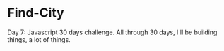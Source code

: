 # Find-City
Day 7: Javascript 30 days challenge. All through 30 days, I'll be building things, a lot of things.

